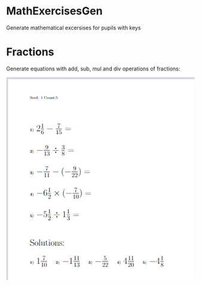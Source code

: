 # MathExercisesGen
Generate mathematical excersises for pupils with keys

Fractions
=========
Generate equations with add, sub, mul and div operations of fractions:

![Fractions](docs/01-Fractions.png)

